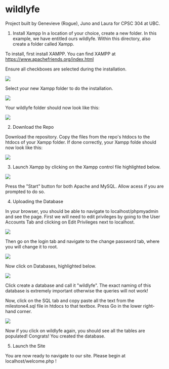 # wildlyfe
Project built by Genevieve (Rogue), Juno and Laura for CPSC 304 at UBC.

1) Install Xampp
In a location of your choice, create a new folder. In this example, we have entitled ours wildlyfe. Within this directory, also create a folder called Xampp. 

To install, first install XAMPP. You can find XAMPP at https://www.apachefriends.org/index.html

Ensure all checkboxes are selected during the installation.

![](htdocs/installer1.png)

Select your new Xampp folder to do the installation. 

![](htdocs/installer2.png)

Your wildlyfe folder should now look like this:

![](htdocs/installer3.png)


2) Download the Repo

Download the repository. Copy the files from the repo's htdocs to the htdocs of your Xampp folder. If done correctly, your Xampp folde should now look like this:

![](htdocs/installer4.png)

3) Launch Xampp by clicking on the Xampp control file highlighted below. 

![](htdocs/installer5.png)

Press the "Start" button for both Apache and MySQL. Allow acess if you are prompted to do so. 

4) Uploading the Database

In your browser, you should be able to navigate to localhost/phpmyadmin and see the page.
First we will need to edit privileges by going to the User Accounts Tab and clicking on Edit Privileges next to localhost.

![](htdocs/installer8.png)

Then go on the login tab and navigate to the change password tab, where you will change it to root.

![](htdocs/installer9.png)

Now click on Databases, highlighted below. 

![](htdocs/installer6.png)

Click create a database and call it "wildlyfe". The exact naming of this database is extremely important otherwise the queries will not work!

Now, click on the SQL tab and copy paste all the text from the milestone4.sql file in htdocs to that textbox. Press Go in the lower right-hand corner. 

![](htdocs/installer7.png)

Now if you click on wildlyfe again, you should see all the tables are populated! Congrats! You created the database.

5) Launch the Site

You are now ready to navigate to our site. Please begin at localhost/welcome.php !

